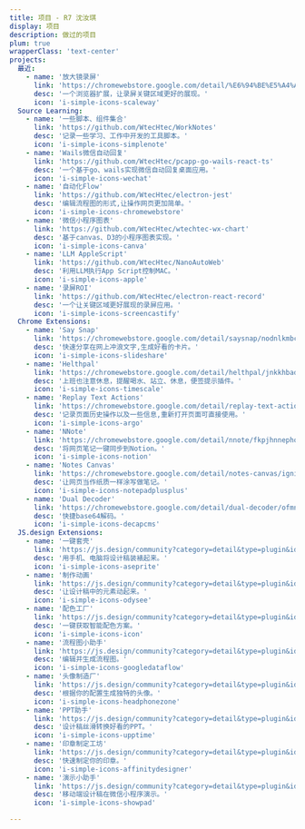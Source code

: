 ```yaml
---
title: 项目 - R7 沈汝琪
display: 项目
description: 做过的项目
plum: true
wrapperClass: 'text-center'
projects:
  最近:
    - name: '放大镜录屏'
      link: 'https://chromewebstore.google.com/detail/%E6%94%BE%E5%A4%A7%E9%95%9C%E5%BD%95%E5%B1%8F/oamckfgecgfenpchklfhelhnngmhdnma?authuser=0&hl=zh-CN'
      desc: '一个浏览器扩展，让录屏关键区域更好的展现。'
      icon: 'i-simple-icons-scaleway'
  Source Learning:
    - name: '一些脚本、组件集合'
      link: 'https://github.com/WtecHtec/WorkNotes'
      desc: '记录一些学习、工作中开发的工具脚本。'
      icon: 'i-simple-icons-simplenote'
    - name: 'Wails微信自动回复'
      link: 'https://github.com/WtecHtec/pcapp-go-wails-react-ts'
      desc: '一个基于go、wails实现微信自动回复桌面应用。'
      icon: 'i-simple-icons-wechat'
    - name: '自动化Flow'
      link: 'https://github.com/WtecHtec/electron-jest'
      desc: '编辑流程图的形式,让操作网页更加简单。'
      icon: 'i-simple-icons-chromewebstore'
    - name: '微信小程序图表'
      link: 'https://github.com/WtecHtec/wtechtec-wx-chart'
      desc: '基于canvas、D3的小程序图表实现。'
      icon: 'i-simple-icons-canva'
    - name: 'LLM AppleScript'
      link: 'https://github.com/WtecHtec/NanoAutoWeb'
      desc: '利用LLM执行App Script控制MAC。'
      icon: 'i-simple-icons-apple'
    - name: '录屏ROI'
      link: 'https://github.com/WtecHtec/electron-react-record'
      desc: '一个让关键区域更好展现的录屏应用。'
      icon: 'i-simple-icons-screencastify'
  Chrome Extensions:
    - name: 'Say Snap'
      link: 'https://chromewebstore.google.com/detail/saysnap/nodnlkmbcbkndbpgaopecgjpffhijkda?authuser=0&hl=zh-CN'
      desc: '快速分享在网上冲浪文字,生成好看的卡片。'
      icon: 'i-simple-icons-slideshare'
    - name: 'Helthpal'
      link: 'https://chromewebstore.google.com/detail/helthpal/jnkkhbadiacplpihlilbgnjikcecjeno?authuser=0&hl=zh-CN'
      desc: '上班也注意休息，提醒喝水、站立、休息，便签提示插件。'
      icon: 'i-simple-icons-timescale'
    - name: 'Replay Text Actions'
      link: 'https://chromewebstore.google.com/detail/replay-text-actions/ohkipcncfnmjoeneihmglaadloddopkg?authuser=0&hl=zh-CN'
      desc: '记录页面历史操作以及一些信息,重新打开页面可直接使用。'
      icon: 'i-simple-icons-argo'
    - name: 'NNote'
      link: 'https://chromewebstore.google.com/detail/nnote/fkpjhnnephoigpfcocclfmakbaccnkpe?authuser=0&hl=zh-CN'
      desc: '将网页笔记一键同步到Notion。'
      icon: 'i-simple-icons-notion'
    - name: 'Notes Canvas'
      link: 'https://chromewebstore.google.com/detail/notes-canvas/igniopppgaedogagbchiaijnbbjkohgd?authuser=0&hl=zh-CN'
      desc: '让网页当作纸质一样涂写做笔记。'
      icon: 'i-simple-icons-notepadplusplus'
    - name: 'Dual Decoder'
      link: 'https://chromewebstore.google.com/detail/dual-decoder/ofmnkgokphlokcjdgiflhijehlcooonc?authuser=0&hl=zh-CN'
      desc: '快捷base64解码。'
      icon: 'i-simple-icons-decapcms'
  JS.design Extensions:
    - name: '一键套壳'
      link: 'https://js.design/community?category=detail&type=plugin&id=65c057f80b1958efe29bae3b'
      desc: '用手机、电脑将设计稿装裱起来。'
      icon: 'i-simple-icons-aseprite'
    - name: '制作动画'
      link: 'https://js.design/community?category=detail&type=plugin&id=655eb16d2dafe233bd54e639'
      desc: '让设计稿中的元素动起来。'
      icon: 'i-simple-icons-odysee'
    - name: '配色工厂'
      link: 'https://js.design/community?category=detail&type=plugin&id=658e2db477e8234677c7509b'
      desc: '一键获取智能配色方案。'
      icon: 'i-simple-icons-icon'
    - name: '流程图小助手'
      link: 'https://js.design/community?category=detail&type=plugin&id=6559f57680c3172ecc279f52'
      desc: '编辑并生成流程图。'
      icon: 'i-simple-icons-googledataflow'
    - name: '头像制造厂'
      link: 'https://js.design/community?category=detail&type=plugin&id=65893610d0fb78b349d96d35'
      desc: '根据你的配置生成独特的头像。'
      icon: 'i-simple-icons-headphonezone'
    - name: 'PPT助手'
      link: 'https://js.design/community?category=detail&type=plugin&id=65589683e8b43e04c023226f'
      desc: '设计稿丝滑转换好看的PPT。'
      icon: 'i-simple-icons-upptime'
    - name: '印章制定工坊'
      link: 'https://js.design/community?category=detail&type=plugin&id=6587b499e3f029d32361833c'
      desc: '快速制定你的印章。'
      icon: 'i-simple-icons-affinitydesigner'
    - name: '演示小助手'
      link: 'https://js.design/community?category=detail&type=plugin&id=65d469dcbc5f4c201761f5e1'
      desc: '移动端设计稿在微信小程序演示。'
      icon: 'i-simple-icons-showpad'

---
```


<!-- @layout-full-width -->

<ListProjects :projects="frontmatter.projects" />
